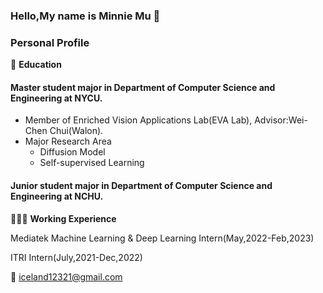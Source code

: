 ### Hello,My name is Minnie Mu :raising_hand: 

<!--
**Minniemu/Minniemu** is a ✨ _special_ ✨ repository because its `README.md` (this file) appears on your GitHub profile.

Here are some ideas to get you started:
-->
### Personal Profile
🏫 **Education**

#### Master student major in Department of Computer Science and Engineering at NYCU.
* Member of Enriched Vision Applications Lab(EVA Lab), Advisor:Wei-Chen Chui(Walon).
* Major Research Area
  *  Diffusion Model
  *  Self-supervised Learning
#### Junior student major in Department of Computer Science and Engineering at NCHU.

👩🏻‍💻 **Working Experience**

Mediatek Machine Learning & Deep Learning Intern(May,2022-Feb,2023)

ITRI Intern(July,2021-Dec,2022)



:email: [iceland12321@gmail.com](mailto:iceland12321@gmail.com)

<!--
🔭I’m currently working on 

- 🌱 I’m currently learning ...
- 👯 I’m looking to collaborate on ...
- 🤔 I’m looking for help with ...
- 💬 Ask me about ...
- 📫 How to reach me: ...
- 😄 Pronouns: ...
- ⚡ Fun fact: ...
```

